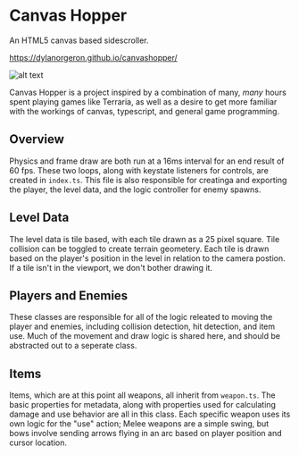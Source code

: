 # Canvas Hopper
An HTML5 canvas based sidescroller.

https://dylanorgeron.github.io/canvashopper/

![alt text](https://i.imgur.com/ZNAEMlW.png)

Canvas Hopper is a project inspired by a combination of many, *many* hours spent playing games like Terraria, 
as well as a desire to get more familiar with the workings of canvas, typescript, and general game programming.

## Overview

Physics and frame draw are both run at a 16ms interval for an end result of 60 fps. These two loops, along with
keystate listeners for controls, are created in `index.ts`. This file is also responsible for creatinga and exporting
the player, the level data, and the logic controller for enemy spawns.

## Level Data

The level data is tile based, with each tile drawn as a 25 pixel square. Tile collision can be toggled to create terrain 
geometery. Each tile is drawn based on the player's position in the level in relation to the camera postion. If a tile isn't
in the viewport, we don't bother drawing it.

## Players and Enemies

These classes are responsible for all of the logic releated to moving the player and enemies, including collision detection, 
hit detection, and item use. Much of the movement and draw logic is shared here, and should be abstracted out to a seperate
class. 

## Items

Items, which are at this point all weapons, all inherit from `weapon.ts`. The basic properties for metadata, along with properties
used for calculating damage and use behavior are all in this class. Each specific weapon uses its own logic for the "use" action;
Melee weapons are a simple swing, but bows involve sending arrows flying in an arc based on player position and cursor location.

